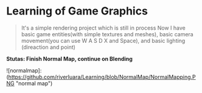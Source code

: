 # Learning of Game Graphics
>It's a simple rendering project which is still in process
>Now I have basic game entities(with simple textures and meshes), basic camera movement(you can use W A S D X and Space),
>and basic lighting (direaction and point)

**Stutas: Finish Normal Map, continue on Blending**

![normalmap]:(https://github.com/riverluara/Learning/blob/NormalMap/NormalMapping.PNG "normal map")
